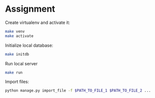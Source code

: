# Assignment

Create virtualenv and activate it:
```bash
make venv  
make activate
```

Initialize local database:
```bash
make initdb
```

Run local server
```bash
make run
```

Import files:
```bash
python manage.py import_file -f $PATH_TO_FILE_1 $PATH_TO_FILE_2 ...
```